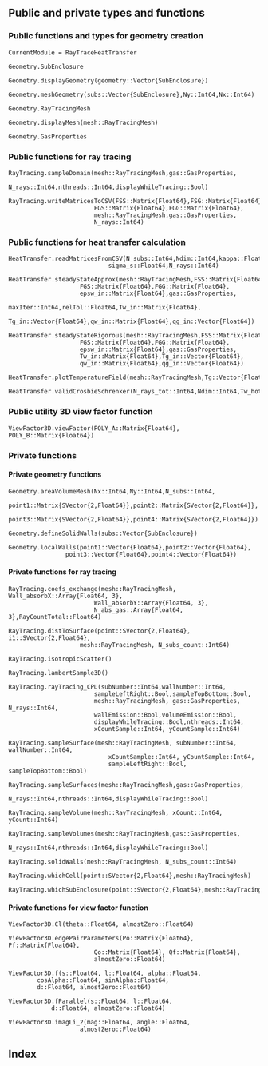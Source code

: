 ## Public and private types and functions

### Public functions and types for geometry creation

```@meta
CurrentModule = RayTraceHeatTransfer
```

```@docs
Geometry.SubEnclosure
```

```@docs
Geometry.displayGeometry(geometry::Vector{SubEnclosure})
```

```@docs
Geometry.meshGeometry(subs::Vector{SubEnclosure},Ny::Int64,Nx::Int64) 
```

```@docs
Geometry.RayTracingMesh
```

```@docs
Geometry.displayMesh(mesh::RayTracingMesh)
```

```@docs
Geometry.GasProperties
```

### Public functions for ray tracing

```@docs
RayTracing.sampleDomain(mesh::RayTracingMesh,gas::GasProperties,
                N_rays::Int64,nthreads::Int64,displayWhileTracing::Bool)
```

```@docs
RayTracing.writeMatricesToCSV(FSS::Matrix{Float64},FSG::Matrix{Float64},
                        FGS::Matrix{Float64},FGG::Matrix{Float64},
                        mesh::RayTracingMesh,gas::GasProperties,
                        N_rays::Int64)
```

### Public functions for heat transfer calculation

```@docs
HeatTransfer.readMatricesFromCSV(N_subs::Int64,Ndim::Int64,kappa::Float64,
                            sigma_s::Float64,N_rays::Int64)
```

```@docs
HeatTransfer.steadyStateApprox(mesh::RayTracingMesh,FSS::Matrix{Float64},FSG::Matrix{Float64},
                    FGS::Matrix{Float64},FGG::Matrix{Float64},
                    epsw_in::Matrix{Float64},gas::GasProperties,
                    maxIter::Int64,relTol::Float64,Tw_in::Matrix{Float64},
                    Tg_in::Vector{Float64},qw_in::Matrix{Float64},qg_in::Vector{Float64})
```

```@docs
HeatTransfer.steadyStateRigorous(mesh::RayTracingMesh,FSS::Matrix{Float64},FSG::Matrix{Float64},
                    FGS::Matrix{Float64},FGG::Matrix{Float64},
                    epsw_in::Matrix{Float64},gas::GasProperties,
                    Tw_in::Matrix{Float64},Tg_in::Vector{Float64},
                    qw_in::Matrix{Float64},qg_in::Vector{Float64})
```

```@docs
HeatTransfer.plotTemperatureField(mesh::RayTracingMesh,Tg::Vector{Float64},Tw=nothing)
```

```@docs
HeatTransfer.validCrosbieSchrenker(N_rays_tot::Int64,Ndim::Int64,Tw_hot::Float64)
```

### Public utility 3D view factor function

```@docs
ViewFactor3D.viewFactor(POLY_A::Matrix{Float64}, POLY_B::Matrix{Float64})
```

### Private functions

#### Private geometry functions

```@docs
Geometry.areaVolumeMesh(Nx::Int64,Ny::Int64,N_subs::Int64,
            point1::Matrix{SVector{2,Float64}},point2::Matrix{SVector{2,Float64}},
            point3::Matrix{SVector{2,Float64}},point4::Matrix{SVector{2,Float64}})
```

```@docs
Geometry.defineSolidWalls(subs::Vector{SubEnclosure})
```

```@docs
Geometry.localWalls(point1::Vector{Float64},point2::Vector{Float64},
                point3::Vector{Float64},point4::Vector{Float64})
```

#### Private functions for ray tracing

```@docs
RayTracing.coefs_exchange(mesh::RayTracingMesh, Wall_absorbX::Array{Float64, 3},
                        Wall_absorbY::Array{Float64, 3},
                        N_abs_gas::Array{Float64, 3},RayCountTotal::Float64)
```

```@docs
RayTracing.distToSurface(point::SVector{2,Float64}, i1::SVector{2,Float64},
                    mesh::RayTracingMesh, N_subs_count::Int64)
```

```@docs
RayTracing.isotropicScatter()
```

```@docs
RayTracing.lambertSample3D()
```

```@docs
RayTracing.rayTracing_CPU(subNumber::Int64,wallNumber::Int64,
                        sampleLeftRight::Bool,sampleTopBottom::Bool,
                        mesh::RayTracingMesh, gas::GasProperties, N_rays::Int64,
                        wallEmission::Bool,volumeEmission::Bool,
                        displayWhileTracing::Bool,nthreads::Int64,
                        xCountSample::Int64, yCountSample::Int64)
```

```@docs
RayTracing.sampleSurface(mesh::RayTracingMesh, subNumber::Int64, wallNumber::Int64,
                            xCountSample::Int64, yCountSample::Int64,
                            sampleLeftRight::Bool, sampleTopBottom::Bool)
```

```@docs
RayTracing.sampleSurfaces(mesh::RayTracingMesh,gas::GasProperties,
                    N_rays::Int64,nthreads::Int64,displayWhileTracing::Bool)
```

```@docs
RayTracing.sampleVolume(mesh::RayTracingMesh, xCount::Int64, yCount::Int64)
```

```@docs
RayTracing.sampleVolumes(mesh::RayTracingMesh,gas::GasProperties,
                    N_rays::Int64,nthreads::Int64,displayWhileTracing::Bool)
```

```@docs
RayTracing.solidWalls(mesh::RayTracingMesh, N_subs_count::Int64)
```

```@docs
RayTracing.whichCell(point::SVector{2,Float64},mesh::RayTracingMesh)
```

```@docs
RayTracing.whichSubEnclosure(point::SVector{2,Float64},mesh::RayTracingMesh)
```

#### Private functions for view factor function

```@docs
ViewFactor3D.Cl(theta::Float64, almostZero::Float64)
```

```@docs
ViewFactor3D.edgePairParameters(Po::Matrix{Float64}, Pf::Matrix{Float64},
                        Qo::Matrix{Float64}, Qf::Matrix{Float64},
                        almostZero::Float64)
```

```@docs
ViewFactor3D.f(s::Float64, l::Float64, alpha::Float64,
        cosAlpha::Float64, sinAlpha::Float64,
        d::Float64, almostZero::Float64)
```

```@docs
ViewFactor3D.fParallel(s::Float64, l::Float64,
            d::Float64, almostZero::Float64)
```

```@docs
ViewFactor3D.imagLi_2(mag::Float64, angle::Float64,
                    almostZero::Float64)
```

## Index

```@index
```